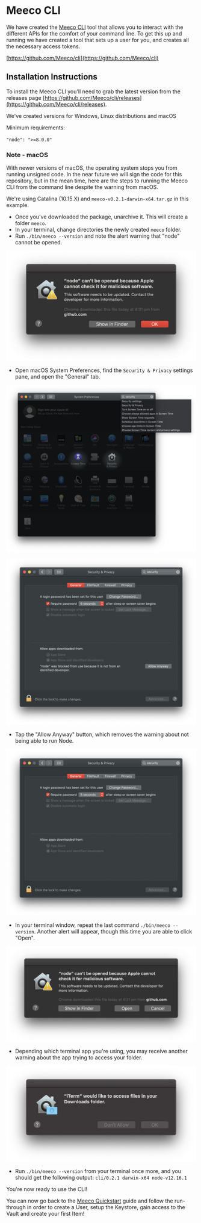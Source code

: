 # Meeco CLI

We have created the [Meeco CLI](https://github.com/Meeco/cli) tool that allows you to interact with the different APIs for the comfort of your command line. To get this up and running we have created a tool that sets up a user for you, and creates all the necessary access tokens.

[https://github.com/Meeco/cli](https://github.com/Meeco/cli)

## Installation Instructions



To install the Meeco CLI you'll need to grab the latest version from the releases page [https://github.com/Meeco/cli/releases](https://github.com/Meeco/cli/releases).

We've created versions for Windows, Linux distributions and macOS

Minimum requirements: 

`"node": ">=8.0.0"`

### Note - macOS

With newer versions of macOS, the operating system stops you from running unsigned code. In the near future we will sign the code for this repository, but in the mean time, here are the steps to running the Meeco CLI from the command line despite the warning from macOS.

We're using Catalina \(10.15.X\) and `meeco-v0.2.1-darwin-x64.tar.gz` in this example.

* Once you've downloaded the package, unarchive it. This will create a folder `meeco`.
* In your terminal, change directories the newly created `meeco` folder.
* Run `./bin/meeco --version` and note the alert warning that "node" cannot be opened.

![](../.gitbook/assets/image-2.png)

* Open macOS System Preferences, find the `Security & Privacy` settings pane, and open the "General" tab.

![](../.gitbook/assets/image-3.png)

![](../.gitbook/assets/image-4.png)

* Tap the "Allow Anyway" button, which removes the warning about not being able to run Node. 

![](../.gitbook/assets/image-5.png)

* In your terminal window, repeat the last command `./bin/meeco --version`. Another alert will appear, though this time you are able to click "Open".

![](../.gitbook/assets/image-6.png)

* Depending which terminal app you're using, you may receive another warning about the app trying to access your folder.

![This may not appear for you depending on where you unarchived the Meeco-CLI package, and whether you&apos;ve allowed your terminal app access to that folder. to the ](../.gitbook/assets/image-7.png)

* Run `./bin/meeco --version` from your terminal once more, and you should get the following output: `cli/0.2.1 darwin-x64 node-v12.16.1`

You're now ready to use the CLI!

You can now go back to the [Meeco Quickstart](../getting-started/quickstart.md) guide and follow the run-through in order to create a User, setup the Keystore, gain access to the Vault and create your first Item!

### 



